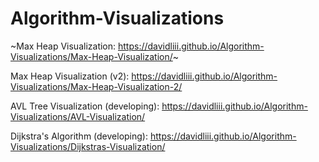# Algorithm-Visualizations
~Max Heap Visualization: https://davidliii.github.io/Algorithm-Visualizations/Max-Heap-Visualization/~

Max Heap Visualization (v2): https://davidliii.github.io/Algorithm-Visualizations/Max-Heap-Visualization-2/

AVL Tree Visualization (developing): https://davidliii.github.io/Algorithm-Visualizations/AVL-Visualization/

Dijkstra's Algorithm (developing): https://davidliii.github.io/Algorithm-Visualizations/Dijkstras-Visualization/
